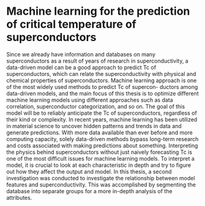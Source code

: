 # Machine learning for the prediction of critical temperature of superconductors
Since we already have information and databases on many superconductors as a result of
years of research in superconductivity, a data-driven model can be a good approach to predict
Tc of superconductors, which can relate the superconductivity with physical and chemical
properties of superconductors. Machine learning approach is one of the most widely used methods to predict Tc of supercon-
ductors among data-driven models, and the main focus of this thesis is to optimize different
machine learning models using different approaches such as data correlation, superconductor
categorization, and so on. The goal of this model will be to reliably anticipate the Tc of
superconductors, regardless of their kind or complexity. In recent years, machine learning has
been utilized in material science to uncover hidden patterns and trends in data and generate
predictions. With more data available than ever before and more computing capacity, solely
data-driven methods bypass long-term research and costs associated with making predictions
about something.
Interpreting the physics behind superconductors without just naively forecasting Tc is one
of the most difficult issues for machine learning models. To interpret a model, it is crucial
to look at each characteristic in depth and try to figure out how they affect the output and
model. In this thesis, a second investigation was conducted to investigate the relationship
between model features and superconductivity. This was accomplished by segmenting the
database into separate groups for a more in-depth analysis of the attributes.
